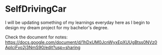 # SelfDrivingCar
I will be updating something of my learnings everyday here as I begin to design my dream project for my bachelor's degree.

Check the document for notes:
https://docs.google.com/document/d/1hDxUM0JcnWyxEpXUUgBtss0NVz0ApIciFvo2j3NmS90/edit?usp=sharing
